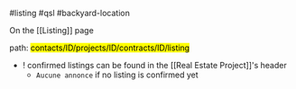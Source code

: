 #listing
#qsl 
#backyard-location

On the [[Listing]] page

path: <mark class='path'>contacts/ID/projects/ID/contracts/ID/listing</mark>

- ! confirmed listings can be found in the [[Real Estate Project]]'s header
	- `Aucune annonce` if no listing is confirmed yet
